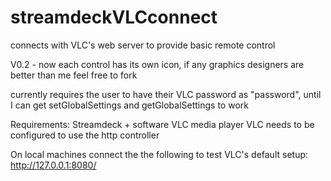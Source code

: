 # streamdeckVLCconnect
connects with VLC's web server to provide basic remote control

V0.2 - now each control has its own icon, if any graphics designers are better than me feel free to fork

currently requires the user to have their VLC password as "password", until I can get setGlobalSettings and getGlobalSettings to work

Requirements:
Streamdeck + software
VLC media player
VLC needs to be configured to use the http controller

On local machines connect the the following to test VLC's default setup: http://127.0.0.1:8080/